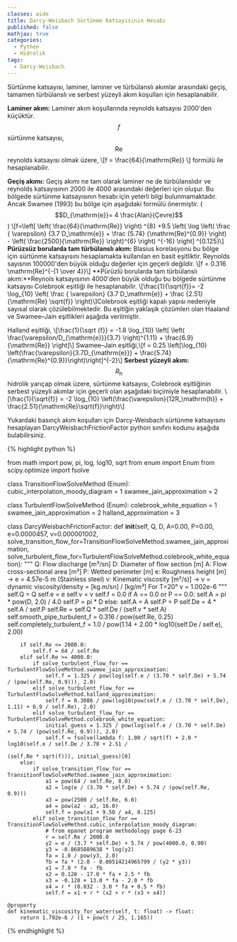 ```yaml
---
classes: wide
title: Darcy-Weisbach Sürtünme Katsayısının Hesabı
published: false
mathjax: true
categories:
  - Python
  - Hidrolik
tags:
  - Darcy-Weisbach
---
```

Sürtünme katsayısı, laminer, laminer ve türbülanslı akımlar arasındaki geçiş, tamamen türbülanslı ve serbest yüzeyli akım koşulları için hesaplanabilir.

**Laminer akım:**
Laminer akım koşullarında reynolds katsayısı 2000'den küçüktür. $$f$$ sürtünme katsayısı, $$\mathrm{Re}$$ reynolds katsayısı olmak üzere, \\[f = \frac{64}{\mathrm{Re}} \\] formülü ile hesaplanabilir. 

**Geçiş akımı:**
Geçiş akımı ne tam olarak laminer ne de türbülanslıdır ve reynolds katsayısının 2000 ile 4000 arasındaki değerleri için oluşur. Bu bölgede sürtünme katsayısının hesabı için yeterli bilgi bulunmamaktadır. Ancak Swamee (1993) bu bölge için aşağıdaki formülü önermiştir. ($$D_{\mathrm{e}}= 4 \frac{Alan}{Çevre}$$)
\\[f=\left[ \left( \frac{64}{\mathrm{Re}} \right) ^{8} +9.5 \left( \log \left( \frac { \varepsilon} {3.7 D_\mathrm{e}} + \frac {5.74} {\mathrm{Re}^{0.9}} \right) - \left( \frac{2500}{\mathrm{Re}} \right)^{6} \right) ^{-16} \right] ^{0.125}\\]
**Pürüzsüz borularda tam türbülanslı akım:** Blasius korelasyonu bu bölge için sürtünme katsayısını hesaplamakta kullanılan en basit eşitliktir. Reynolds sayısnın 100000'den büyük olduğu değerler için geçerli değildir. \\[f = 0.316 \mathrm{Re}^{-{1 \over 4}}\\] 
**Pürüzlü borularda tam türbülanslı akım:**Reynols katsayısının 4000'den büyük olduğu bu bölgede sürtünme katsayısı Colebrook eşitliği ile hesaplanabilir. \\[\frac{1}{\sqrt{f}}= -2 \log_{10} \left( \frac { \varepsilon} {3.7 D_\mathrm{e}} + \frac {2.51} {\mathrm{Re} \sqrt{f}} \right)\\]Colebrook eşitliği kapalı yapısı nedeniyle sayısal olarak çözülebilmektedir. Bu eşitlğin yaklaşık çözümleri olan Haaland ve Swamee–Jain eşitlikleri aşağıda verilmiştir. 

Halland eşitliği, \\[\frac{1}{\sqrt {f}} = -1.8 \log_{10} \left[ \left( \frac{\varepsilon/D_{\mathrm{e}}}{3.7} \right)^{1.11} + \frac{6.9}{\mathrm{Re}} \right]\\] 
Swamee–Jain eşitliği,\\[f = 0.25 \left[\log_{10} \left(\frac{\varepsilon}{3.7D_{\mathrm{e}}} + \frac{5.74}{\mathrm{Re}^{0.9}}\right)\right]^{-2}\\]
**Serbest yüzeyli akım:**
$$R_{\mathrm{h}}$$ hidrolik yarıçap olmak üzere, sürtünme katsayısı, Colebrook eşitliğinin serbest yüzeyli akımlar için geçerli olan aşağıdaki biçimiyle hesaplanabilir. \\[\frac{1}{\sqrt{f}} = -2 \log_{10} \left(\frac{\varepsilon}{12R_\mathrm{h}} + \frac{2.51}{\mathrm{Re}\sqrt{f}}\right)\\]

Yukardaki basınçlı akım koşulları için Darcy-Weisbach sürtünme katsayısını hesaplayan DarcyWeisbachFrictionFactor python sınıfını kodunu aşağıda bulabilirsiniz.

{% highlight python %}

from math import pow, pi, log, log10, sqrt
from enum import Enum
from scipy.optimize import fsolve


class TransitionFlowSolveMethod (Enum):
    cubic_interpolation_moody_diagram = 1
    swamee_jain_approximation = 2


class TurbulentFlowSolveMethod (Enum):
    colebrook_white_equation = 1
    swamee_jain_approximation = 2
    halland_approximation = 3


class DarcyWeisbachFrictionFactor:
    def __init__(self, Q, D, A=0.00, P=0.00, e=0.0000457, v=0.000001002,
                 solve_transition_flow_for=TransitionFlowSolveMethod.swamee_jain_approximation,
                 solve_turbulent_flow_for=TurbulentFlowSolveMethod.colebrook_white_equation):
        """
        Q: Flow discharge [m³/sn]
        D: Diameter of flow section [m]
        A: Flow cross-sectional area [m²]
        P: Wetted perimeter [m]
        e: Roughness height [m] -> e = 4.57e-5 m (Stainless steel)
        v: Kinematic viscosity [m²/s)] -> v = dynamic viscosity/density = [kg.m/sn] / [kg/m³]
           For T=20° v = 1.002e-6
        """
        self.Q = Q
        self.e = e
        self.v = v
        self.f = 0.0
        if A == 0.0 or P == 0.0:
            self.A = pi * pow(D, 2.0) / 4.0
            self.P = pi * D
        else:
            self.A = A
            self.P = P
        self.De = 4 * self.A / self.P
        self.Re = self.Q * self.De / (self.v * self.A)
        self.smooth_pipe_turbulent_f = 0.316 / pow(self.Re, 0.25)
        self.completely_turbulent_f = 1.0 / pow(1.14 + 2.00 * log10(self.De / self.e), 2.00)

        if self.Re <= 2000.0:
            self.f = 64 / self.Re
        elif self.Re >= 4000.0:
            if solve_turbulent_flow_for == TurbulentFlowSolveMethod.swamee_jain_approximation:
                self.f = 1.325 / pow(log(self.e / (3.70 * self.De) + 5.74 / (pow(self.Re, 0.9))), 2.0)
            elif solve_turbulent_flow_for == TurbulentFlowSolveMethod.halland_approximation:
                self.f = 0.3086 / pow(log10(pow(self.e / (3.70 * self.De), 1.11) + 6.9 / self.Re), 2.0)
            elif solve_turbulent_flow_for == TurbulentFlowSolveMethod.colebrook_white_equation:
                initial_guess = 1.325 / pow(log(self.e / (3.70 * self.De) + 5.74 / (pow(self.Re, 0.9))), 2.0)
                self.f = fsolve(lambda f: 1.00 / sqrt(f) + 2.0 * log10(self.e / self.De / 3.70 + 2.51 /
                                                                       (self.Re * sqrt(f))), initial_guess)[0]
        else:
            if solve_transition_flow_for == TransitionFlowSolveMethod.swamee_jain_approximation:
                a1 = pow(64 / self.Re, 8.0)
                a2 = log(e / (3.70 * self.De) + 5.74 / (pow(self.Re, 0.9)))
                a3 = pow(2500 / self.Re, 6.0)
                a4 = pow(a2 - a3, 16.0)
                self.f = pow(a1 + 9.50 / a4, 0.125)
            elif solve_transition_flow_for == TransitionFlowSolveMethod.cubic_interpolation_moody_diagram:
                # from epanet program methodology page 6-23
                r = self.Re / 2000.0
                y2 = e / (3.7 * self.De) + 5.74 / pow(4000.0, 0.90)
                y3 = -0.8685889638 * log(y2)
                fa = 1.0 / pow(y3, 2.0)
                fb = fa * (2.0 - 0.00514214965799 / (y2 * y3))
                x1 = 7.0 * fa - fb
                x2 = 0.128 - 17.0 * fa + 2.5 * fb
                x3 = -0.128 + 13.0 * fa - 2.0 * fb
                x4 = r * (0.032 - 3.0 * fa + 0.5 * fb)
                self.f = x1 + r * (x2 + r * (x3 + x4))

    @property
    def kinematic_viscosity_for_water(self, t: float) -> float:
        return 1.792e-6 / (1 + pow(t / 25, 1.165))

{% endhighlight %}


